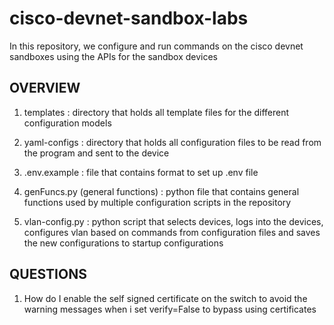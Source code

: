 # cisco-devnet-sandbox-labs

In this repository, we configure and run commands on the cisco devnet sandboxes using the APIs for the sandbox devices

OVERVIEW
--------

1. templates :
   directory that holds all template files for the different configuration models
   
2. yaml-configs :
   directory that holds all configuration files to be read from the program and sent to the device
   
3. .env.example :
   file that contains format to set up .env file
   
4. genFuncs.py (general functions) :
   python file that contains general functions used by multiple configuration scripts in the repository
   
5. vlan-config.py :
   python script that selects devices, logs into the devices, configures vlan based on commands from configuration files and saves the new configurations to startup configurations
   
QUESTIONS
---------

1. How do I enable the self signed certificate on the switch to avoid the warning messages when i set verify=False to bypass using certificates
